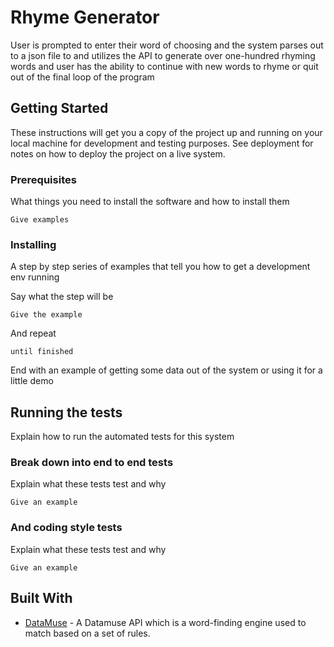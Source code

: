 # Rhyme Generator

User is prompted to enter their word of choosing and the system parses out to a json file to and utilizes the API to generate over one-hundred rhyming words and user has the ability to continue with new words to rhyme or quit out of the final loop of the program

## Getting Started

These instructions will get you a copy of the project up and running on your local machine for development and testing purposes. See deployment for notes on how to deploy the project on a live system.

### Prerequisites

What things you need to install the software and how to install them

```
Give examples
```

### Installing

A step by step series of examples that tell you how to get a development env running

Say what the step will be

```
Give the example
```

And repeat

```
until finished
```

End with an example of getting some data out of the system or using it for a little demo

## Running the tests

Explain how to run the automated tests for this system

### Break down into end to end tests

Explain what these tests test and why

```
Give an example
```

### And coding style tests

Explain what these tests test and why

```
Give an example
```

## Built With

* [DataMuse](http://www.datamuse.com/api/) - A Datamuse API which is a word-finding engine used to match based on a set of rules. 

